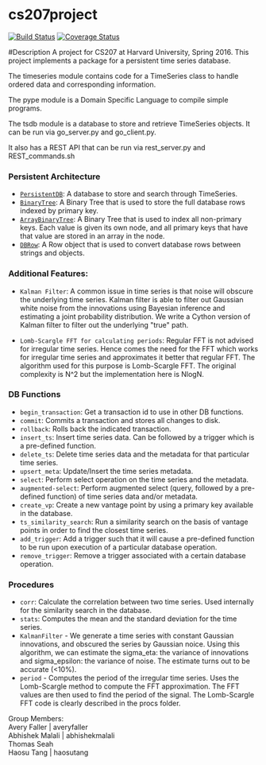 # cs207project

[![Build Status](https://travis-ci.org/207leftovers/cs207project.svg?branch=master)](https://travis-ci.org/207leftovers/cs207project)
[![Coverage Status](https://coveralls.io/repos/github/207leftovers/cs207project/badge.svg?branch=master)](https://coveralls.io/github/207leftovers/cs207project?branch=master)

#Description
A project for CS207 at Harvard University, Spring 2016.  This project implements a package for a persistent time series database.
<br />

The timeseries module contains code for a TimeSeries class to handle ordered data and corresponding information.  <br />

The pype module is a Domain Specific Language to compile simple programs. <br />

The tsdb module is a database to store and retrieve TimeSeries objects. It can be run via go_server.py and go_client.py. <br />

It also has a REST API that can be run via rest_server.py and REST_commands.sh


### Persistent Architecture
* [`PersistentDB`](\tsdb\persistentdb.py): A database to store and search through TimeSeries.  
* [`BinaryTree`](\tsdb\tsdb_indexes.py): A Binary Tree that is used to store the full database rows indexed by primary key.
* [`ArrayBinaryTree`](\tsdb\tsdb_indexes.py): A Binary Tree that is used to index all non-primary keys.  Each value is given its own node, and all primary keys that have that value are stored in an array in the node.
* [`DBRow`](\tsdb\tsdb_row.py): A Row object that is used to convert database rows between strings and objects.


### Additional Features:
* `Kalman Filter`: A common issue in time series is that noise will obscure the underlying time series. Kalman filter is able to filter out Gaussian white noise from the innovations using Bayesian inference and estimating a joint probability distribution. We write a Cython version of Kalman filter to filter out the underlying "true" path.

* `Lomb-Scargle FFT for calculating periods`: Regular FFT is not advised for irregular time series. Hence comes the need for the FFT which works for irregular time series and approximates it better that regular FFT. The algorithm used for this purpose is Lomb-Scargle FFT. The original complexity is N^2 but the implementation here is NlogN.


### DB Functions
* `begin_transaction`: Get a transaction id to use in other DB functions.
* `commit`: Commits a transaction and stores all changes to disk.
* `rollback`: Rolls back the indicated transaction.
* `insert_ts`: Insert time series data. Can be followed by a trigger which is a pre-defined function.
* `delete_ts`: Delete time series data and the metadata for that particular time series.
* `upsert_meta`: Update/Insert the time series metadata.
* `select`: Perform select operation on the time series and the metadata.
* `augmented-select`: Perform augmented select (query, followed by a pre-defined function) of time series data and/or metadata.
* `create_vp`: Create a new vantage point by using a primary key available in the database.
* `ts_similarity_search`: Run a similarity search on the basis of vantage points in order to find the closest time series.
* `add_trigger`: Add a trigger such that it will cause a pre-defined function to be run upon execution of a particular database operation.
* `remove_trigger`: Remove a trigger associated with a certain database operation.


### Procedures
* `corr`: Calculate the correlation between two time series. Used internally for the similarity search in the database.
* `stats`: Computes the mean and the standard deviation for the time series.
* `KalmanFilter` - We generate a time series with constant Gaussian innovations, and obscured the series by Gaussian noice. Using this algorithm, we can estimate the sigma_eta: the variance of innovations and sigma_epsilon: the variance of noise. The estimate turns out to be accurate (<10%).
* `period` - Computes the period of the irregular time series. Uses the Lomb-Scargle method to compute the FFT approximation. The FFT values are then used to find the period of the signal. The Lomb-Scargle FFT code is clearly described in the procs folder.


Group Members:<br />
Avery Faller | averyfaller <br />
Abhishek Malali | abhishekmalali <br />
Thomas Seah <br />
Haosu Tang | haosutang <br />
